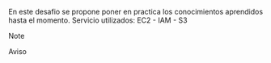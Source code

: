 En este desafio se propone poner en practica los conocimientos aprendidos hasta el momento.
Servicio utilizados:
EC2 - IAM - S3

> [!NOTE]
> Aviso
